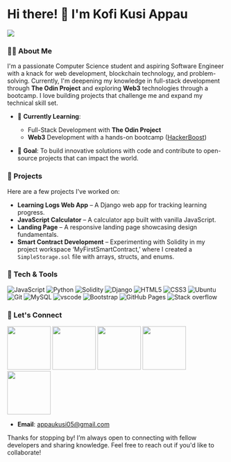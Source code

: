 # Hi there! 👋 I'm Kofi Kusi Appau

<img src="https://user-images.githubusercontent.com/74038190/225813708-98b745f2-7d22-48cf-9150-083f1b00d6c9.gif">

### 👨‍💻 About Me
I'm a passionate Computer Science student and aspiring Software Engineer with a knack for web development, blockchain technology, and problem-solving. Currently, I'm deepening my knowledge in full-stack development through **The Odin Project** and exploring **Web3** technologies through a bootcamp. I love building projects that challenge me and expand my technical skill set.

- 🌱 **Currently Learning**:  
  - Full-Stack Development with **The Odin Project**
  - **Web3** Development with a hands-on bootcamp ([HackerBoost](https://www.hackerboost.org/))

- 🎯 **Goal**: To build innovative solutions with code and contribute to open-source projects that can impact the world.

### 🚀 Projects
Here are a few projects I've worked on:

- **Learning Logs Web App** – A Django web app for tracking learning progress.
- **JavaScript Calculator** – A calculator app built with vanilla JavaScript.
- **Landing Page** – A responsive landing page showcasing design fundamentals.
- **Smart Contract Development** – Experimenting with Solidity in my project workspace ‘MyFirstSmartContract,’ where I created a `SimpleStorage.sol` file with arrays, structs, and enums.

### 🔧 Tech & Tools
![JavaScript](https://img.shields.io/badge/-JavaScript-F7DF1E?style=flat&logo=JavaScript&logoColor=black)
![Python](https://img.shields.io/badge/-Python-3776AB?style=flat&logo=Python&logoColor=white)
![Solidity](https://img.shields.io/badge/-Solidity-363636?style=flat&logo=Solidity&logoColor=white)
![Django](https://img.shields.io/badge/-Django-092E20?style=flat&logo=Django&logoColor=white)
![HTML5](https://img.shields.io/badge/-HTML5-E34F26?style=flat&logo=HTML5&logoColor=white)
![CSS3](https://img.shields.io/badge/-CSS3-1572B6?style=flat&logo=CSS3&logoColor=white)
![Ubuntu](https://img.shields.io/badge/-Ubuntu-E95420?style=flat&logo=Ubuntu&logoColor=white)
![Git](https://img.shields.io/badge/Git-F05033.svg?logo=git&logoColor=white")
![MySQL](https://img.shields.io/badge/MySQL-00f.svg?logo=mysql&logoColor=white)
![vscode](https://img.shields.io/badge/Visual%20Studio%20Code-0078d7.svg?logo=visual-studio-code&logoColor=white)
![Bootstrap](https://img.shields.io/badge/Bootstrap-7952B3.svg?logo=bootstrap&logoColor=white)
![GitHub Pages](https://img.shields.io/badge/GitHub%20Pages-327FC7.svg?logo=github&logoColor=white)
![Stack overflow](https://img.shields.io/badge/-Stack%20Overflow-FE7A16?logo=stack-overflow&logoColor=white)

### 🔗 Let's Connect

<a href="https://linkedin.com/in/whoiskusi"><img src="https://user-images.githubusercontent.com/74038190/235294012-0a55e343-37ad-4b0f-924f-c8431d9d2483.gif" width="100"><a/> <a href="https://www.youtube.com/@whoiskusi"><img src="https://user-images.githubusercontent.com/74038190/235294007-de441046-823e-4eff-89bf-d4df52858b65.gif" width="100"></a>
<a href="https://discord.com/channels/@whoiskusi"><img src="https://user-images.githubusercontent.com/74038190/235294015-47144047-25ab-417c-af1b-6746820a20ff.gif" width="100"></a>
<a href="https://twitter.com/whoiskusi"><img src="https://github.com/Anmol-Baranwal/Cool-GIFs-For-GitHub/assets/74038190/cc4fe88c-7f7a-41d8-b449-34b7a178c1c6" width="100"></a>
<a href="https://wa.me/233593696136"><img src="https://user-images.githubusercontent.com/74038190/235294019-40007353-6219-4ec5-b661-b3c35136dd0b.gif" width="100"></a>

- **Email**: [appaukusi05@gmail.com](mailto:appaukusi05@gmail.com)

Thanks for stopping by! I’m always open to connecting with fellow developers and sharing knowledge. Feel free to reach out if you'd like to collaborate!

